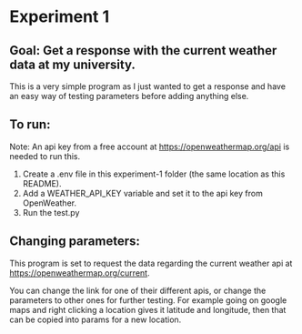 # Experiment 1
## Goal: Get a response with the current weather data at my university.
This is a very simple program as I just wanted to get a response and have an easy way of testing parameters before adding anything else.
## To run:
Note: An api key from a free account at https://openweathermap.org/api is needed to run this.
1. Create a .env file in this experiment-1 folder (the same location as this README).
2. Add a WEATHER_API_KEY variable and set it to the api key from OpenWeather.
3. Run the test.py
## Changing parameters:
This program is set to request the data regarding the current weather api at https://openweathermap.org/current.

You can change the link for one of their different apis, or change the parameters to other ones for further testing. For example going on google maps and right clicking a location gives it latitude and longitude, then that can be copied into params for a new location.
